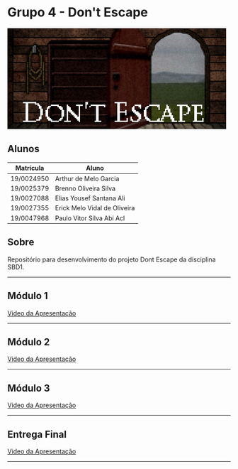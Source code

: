 # Grupo 4 - Don't Escape

<img src="./assets/logo.png">

## Alunos

| Matrícula  | Aluno                        |
| ---------- | ---------------------------- |
| 19/0024950 | Arthur de Melo Garcia        |
| 19/0025379 | Brenno Oliveira Silva        |
| 19/0027088 | Elias Yousef Santana Ali     |
| 19/0027355 | Erick Melo Vidal de Oliveira |
| 19/0047968 | Paulo Vitor Silva Abi Acl    |

## Sobre

Repositório para desenvolvimento do projeto Dont Escape da disciplina SBD1.

<hr>

## Módulo 1

[Video da Apresentação](https://github.com/SBD1/Grupo4-DontEscape/blob/main/apresentacoes/modulo1.mp4)

<hr>

## Módulo 2

[Video da Apresentação](https://github.com/SBD1/Grupo4-DontEscape/blob/main/apresentacoes/modulo2.mp4)

<hr>

## Módulo 3

[Video da Apresentação](https://github.com/SBD1/Grupo4-DontEscape/blob/main/apresentacoes/modulo3.mp4)

<hr>

## Entrega Final

[Video da Apresentação](https://github.com/SBD1/Grupo4-DontEscape/blob/main/apresentacoes/entregaFinal.mp4)

<hr>
